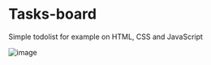 # Tasks-board
Simple todolist for example on HTML, CSS and JavaScript

![image](https://user-images.githubusercontent.com/81637414/115970030-9fabd900-a548-11eb-896b-1a255fc92e53.png)

